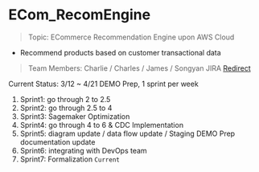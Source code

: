 # ECom_RecomEngine
> Topic: ECommerce Recommendation Engine upon AWS Cloud 
- Recommend products based on customer transactional data
> Team Members: Charlie / Charles / James / Songyan
> JIRA
[Redirect](https://charliejin.atlassian.net/jira/software/projects/JRDATAENG/boards/1/roadmap?shared=&atlOrigin=eyJpIjoiYzdkOWNhZmYyZjU1NGI0YmE5NmMyOTcxMmMxNWQ3YjkiLCJwIjoiaiJ9)

Current Status: 3/12 ~ 4/21 DEMO Prep, 1 sprint per week
1. Sprint1: go through 2 to 2.5
2. Sprint2: go through 2.5 to 4 
3. Sprint3: Sagemaker Optimization 
4. Sprint4: go through 4 to 6 & CDC Implementation 
5. Sprint5: diagram update / data flow update / Staging DEMO Prep documentation update 
6. Sprint6: integrating with DevOps team
7. Sprint7: Formalization `Current`

